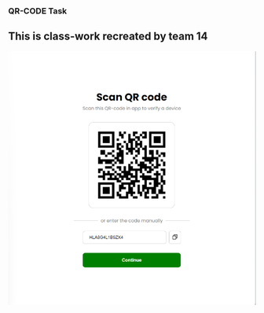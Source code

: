 ### QR-CODE Task
This is class-work recreated by team 14
---
![Screenshot](./images/team-14-qrcode-recreate.png)